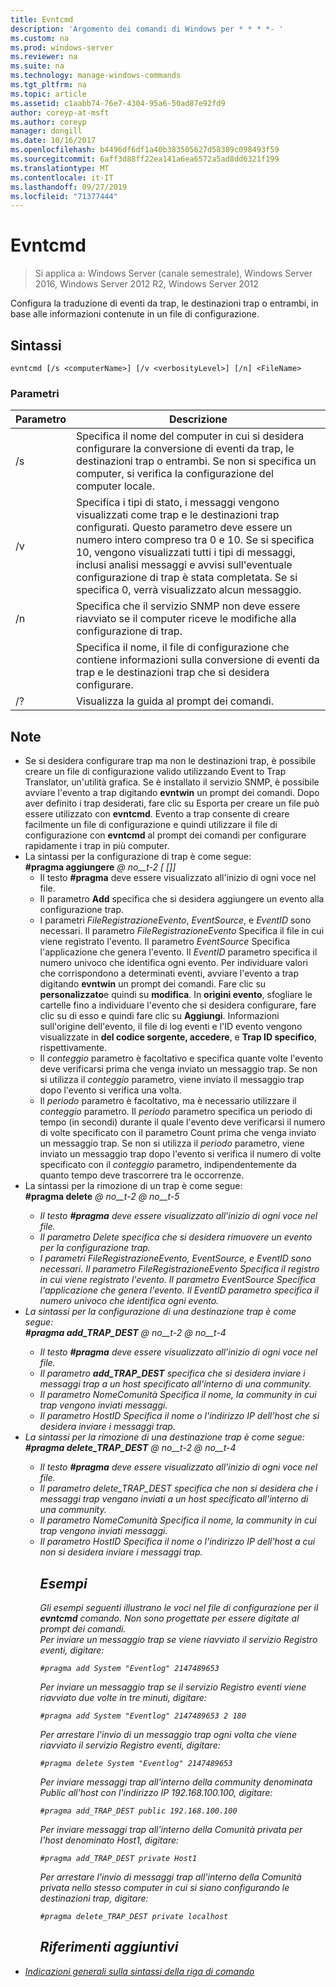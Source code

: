```yaml
---
title: Evntcmd
description: 'Argomento dei comandi di Windows per * * * *- '
ms.custom: na
ms.prod: windows-server
ms.reviewer: na
ms.suite: na
ms.technology: manage-windows-commands
ms.tgt_pltfrm: na
ms.topic: article
ms.assetid: c1aabb74-76e7-4304-95a6-50ad87e92fd9
author: coreyp-at-msft
ms.author: coreyp
manager: dongill
ms.date: 10/16/2017
ms.openlocfilehash: b4496df6df1a40b383505627d58389c098493f59
ms.sourcegitcommit: 6aff3d88ff22ea141a6ea6572a5ad8dd6321f199
ms.translationtype: MT
ms.contentlocale: it-IT
ms.lasthandoff: 09/27/2019
ms.locfileid: "71377444"
---
```

# <a name="evntcmd"></a>Evntcmd

>Si applica a: Windows Server (canale semestrale), Windows Server 2016, Windows Server 2012 R2, Windows Server 2012

Configura la traduzione di eventi da trap, le destinazioni trap o entrambi, in base alle informazioni contenute in un file di configurazione.   
## <a name="syntax"></a>Sintassi  
```  
evntcmd [/s <computerName>] [/v <verbosityLevel>] [/n] <FileName>  
```  
### <a name="parameters"></a>Parametri  

|      Parametro      |                                                                                                                                                            Descrizione                                                                                                                                                             |
|---------------------|------------------------------------------------------------------------------------------------------------------------------------------------------------------------------------------------------------------------------------------------------------------------------------------------------------------------------------|
|  /s <computerName>  |                                                         Specifica il nome del computer in cui si desidera configurare la conversione di eventi da trap, le destinazioni trap o entrambi. Se non si specifica un computer, si verifica la configurazione del computer locale.                                                          |
| /v <verbosityLevel> | Specifica i tipi di stato, i messaggi vengono visualizzati come trap e le destinazioni trap configurati. Questo parametro deve essere un numero intero compreso tra 0 e 10. Se si specifica 10, vengono visualizzati tutti i tipi di messaggi, inclusi analisi messaggi e avvisi sull'eventuale configurazione di trap è stata completata. Se si specifica 0, verrà visualizzato alcun messaggio. |
|         /n          |                                                                                                           Specifica che il servizio SNMP non deve essere riavviato se il computer riceve le modifiche alla configurazione di trap.                                                                                                            |
|     <FileName>      |                                                                                     Specifica il nome, il file di configurazione che contiene informazioni sulla conversione di eventi da trap e le destinazioni trap che si desidera configurare.                                                                                     |
|         /?          |                                                                                                                                                Visualizza la guida al prompt dei comandi.                                                                                                                                                |

## <a name="remarks"></a>Note  
- Se si desidera configurare trap ma non le destinazioni trap, è possibile creare un file di configurazione valido utilizzando Event to Trap Translator, un'utilità grafica. Se è installato il servizio SNMP, è possibile avviare l'evento a trap digitando **evntwin** un prompt dei comandi. Dopo aver definito i trap desiderati, fare clic su Esporta per creare un file può essere utilizzato con **evntcmd**. Evento a trap consente di creare facilmente un file di configurazione e quindi utilizzare il file di configurazione con **evntcmd** al prompt dei comandi per configurare rapidamente i trap in più computer.  
- La sintassi per la configurazione di trap è come segue:  
  **#pragma aggiungere**<em> @ no__t-2 <EventSource> <EventID> [<Count> [<Period>]] </em>  
  -   Il testo **#pragma** deve essere visualizzato all'inizio di ogni voce nel file.  
  -   Il parametro **Add** specifica che si desidera aggiungere un evento alla configurazione trap.  
  -   I parametri *FileRegistrazioneEvento*, *EventSource*, e *EventID* sono necessari. Il parametro *FileRegistrazioneEvento* Specifica il file in cui viene registrato l'evento. Il parametro *EventSource* Specifica l'applicazione che genera l'evento. Il *EventID* parametro specifica il numero univoco che identifica ogni evento. Per individuare valori che corrispondono a determinati eventi, avviare l'evento a trap digitando **evntwin** un prompt dei comandi. Fare clic su **personalizzato**e quindi su **modifica**. In **origini evento**, sfogliare le cartelle fino a individuare l'evento che si desidera configurare, fare clic su di esso e quindi fare clic su **Aggiungi**. Informazioni sull'origine dell'evento, il file di log eventi e l'ID evento vengono visualizzate in **del codice sorgente, accedere**, e **Trap ID specifico**, rispettivamente.  
  -   Il *conteggio* parametro è facoltativo e specifica quante volte l'evento deve verificarsi prima che venga inviato un messaggio trap. Se non si utilizza il *conteggio* parametro, viene inviato il messaggio trap dopo l'evento si verifica una volta.  
  -   Il *periodo* parametro è facoltativo, ma è necessario utilizzare il *conteggio* parametro. Il *periodo* parametro specifica un periodo di tempo (in secondi) durante il quale l'evento deve verificarsi il numero di volte specificato con il parametro Count prima che venga inviato un messaggio trap. Se non si utilizza il *periodo* parametro, viene inviato un messaggio trap dopo l'evento si verifica il numero di volte specificato con il *conteggio* parametro, indipendentemente da quanto tempo deve trascorrere tra le occorrenze.  
- La sintassi per la rimozione di un trap è come segue:  
  **#pragma delete**<em> @ no__t-2 <EventSource> <EventID> @ no__t-5  
  -   Il testo **#pragma** deve essere visualizzato all'inizio di ogni voce nel file.  
  -   Il parametro *Delete* specifica che si desidera rimuovere un evento per la configurazione trap.  
  -   I parametri *FileRegistrazioneEvento*,  *EventSource*, e *EventID* sono necessari. Il parametro *FileRegistrazioneEvento* Specifica il registro in cui viene registrato l'evento. Il parametro *EventSource* Specifica l'applicazione che genera l'evento. Il *EventID* parametro specifica il numero univoco che identifica ogni evento.  
- La sintassi per la configurazione di una destinazione trap è come segue:  
  **#pragma add_TRAP_DEST**<em> @ no__t-2 <HostID> @ no__t-4  
  -   Il testo **#pragma** deve essere visualizzato all'inizio di ogni voce nel file.  
  -   Il parametro **add_TRAP_DEST** specifica che si desidera inviare i messaggi trap a un host specificato all'interno di una community.  
  -   Il parametro *NomeComunità* Specifica il nome, la community in cui trap vengono inviati messaggi.  
  -   Il parametro *HostID* Specifica il nome o l'indirizzo IP dell'host che si desidera inviare i messaggi trap.  
- La sintassi per la rimozione di una destinazione trap è come segue:  
  **#pragma delete_TRAP_DEST**<em> @ no__t-2 <HostID> @ no__t-4  
  - Il testo **#pragma** deve essere visualizzato all'inizio di ogni voce nel file.  
  - Il parametro *delete_TRAP_DEST* specifica che non si desidera che i messaggi trap vengano inviati a un host specificato all'interno di una community.  
  - Il parametro *NomeComunità* Specifica il nome, la community in cui trap vengono inviati messaggi.  
  - Il parametro *HostID* Specifica il nome o l'indirizzo IP dell'host a cui non si desidera inviare i messaggi trap.  
    ## <a name="BKMK_Examples"></a>Esempi  
    Gli esempi seguenti illustrano le voci nel file di configurazione per il **evntcmd** comando. Non sono progettate per essere digitate al prompt dei comandi.  
    Per inviare un messaggio trap se viene riavviato il servizio Registro eventi, digitare:  
    ```  
    #pragma add System "Eventlog" 2147489653  
    ```  
    Per inviare un messaggio trap se il servizio Registro eventi viene riavviato due volte in tre minuti, digitare:  
    ```  
    #pragma add System "Eventlog" 2147489653 2 180  
    ```  
    Per arrestare l'invio di un messaggio trap ogni volta che viene riavviato il servizio Registro eventi, digitare:  
    ```  
    #pragma delete System "Eventlog" 2147489653  
    ```  
    Per inviare messaggi trap all'interno della community denominata Public all'host con l'indirizzo IP 192.168.100.100, digitare:  
    ```  
    #pragma add_TRAP_DEST public 192.168.100.100  
    ```  
    Per inviare messaggi trap all'interno della Comunità privata per l'host denominato Host1, digitare:  
    ```  
    #pragma add_TRAP_DEST private Host1  
    ```  
    Per arrestare l'invio di messaggi trap all'interno della Comunità privata nello stesso computer in cui si siano configurando le destinazioni trap, digitare:  
    ```  
    #pragma delete_TRAP_DEST private localhost  
    ```  
    ## <a name="additional-references"></a>Riferimenti aggiuntivi  
- [Indicazioni generali sulla sintassi della riga di comando](command-line-syntax-key.md)  
